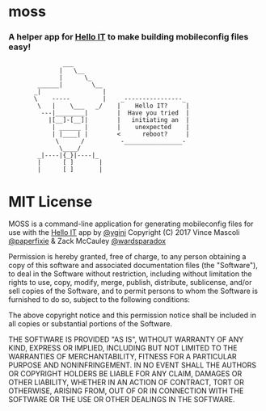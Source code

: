 # moss
### A helper app for [Hello IT](https://github.com/ygini/Hello-IT) to make building mobileconfig files easy!
```
               ___
              |   \__
              |      \_
        ______|        \__
       _|                 |
       \    -----         |    _----------------_
        \   |    \___   _/    |    Hello IT?     |
         ---|________|        |  Have you tried  |
           |[__]-[__]|        |   initiating an  |
            | ______ |        |    unexpected    |
            | |____| |        <      reboot?     |
             \      /          -________________-
              \____/
        _|----|{_}|----|_
        |      [ ]       |
        |      [ ]       |
```


# MIT License

MOSS is a command-line application for generating mobileconfig
files for use with the [Hello IT](https://github.com/ygini/Hello-IT) app by [@ygini](https://www.github.com/ygini)
Copyright (C) 2017  Vince Mascoli [@paperfixie](https://www.github.com/paperfixie) & Zack McCauley [@wardsparadox](https://www.github.com/wardsparadox)

Permission is hereby granted, free of charge, to any person obtaining a copy
of this software and associated documentation files (the "Software"), to deal
in the Software without restriction, including without limitation the rights
to use, copy, modify, merge, publish, distribute, sublicense, and/or sell
copies of the Software, and to permit persons to whom the Software is
furnished to do so, subject to the following conditions:

The above copyright notice and this permission notice shall be included in all
copies or substantial portions of the Software.

THE SOFTWARE IS PROVIDED "AS IS", WITHOUT WARRANTY OF ANY KIND, EXPRESS OR
IMPLIED, INCLUDING BUT NOT LIMITED TO THE WARRANTIES OF MERCHANTABILITY,
FITNESS FOR A PARTICULAR PURPOSE AND NONINFRINGEMENT. IN NO EVENT SHALL THE
AUTHORS OR COPYRIGHT HOLDERS BE LIABLE FOR ANY CLAIM, DAMAGES OR OTHER
LIABILITY, WHETHER IN AN ACTION OF CONTRACT, TORT OR OTHERWISE, ARISING FROM,
OUT OF OR IN CONNECTION WITH THE SOFTWARE OR THE USE OR OTHER DEALINGS IN THE
SOFTWARE.
